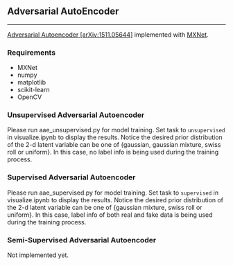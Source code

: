 ## Adversarial AutoEncoder
----------------------------

[Adversarial Autoencoder [arXiv:1511.05644]](http://arxiv.org/abs/1511.05644) implemented with [MXNet](https://github.com/dmlc/mxnet).

### Requirements
* MXNet
* numpy
* matplotlib
* scikit-learn
* OpenCV

### Unsupervised Adversarial Autoencoder
Please run aae\_unsupervised.py for model training. Set task to `unsupervised` in visualize.ipynb to display the results. Notice the desired prior distribution of the 2-d latent variable can be one of {gaussian, gaussian mixture, swiss roll or uniform}. In this case, no label info is being used during the training process.

### Supervised Adversarial Autoencoder
Please run aae\_supervised.py for model training. Set task to `supervised` in visualize.ipynb to display the results. Notice the desired prior distribution of the 2-d latent variable can be one of {gaussian mixture, swiss roll or uniform}. In this case, label info of both real and fake data is being used during the training process.

### Semi-Supervised Adversarial Autoencoder
Not implemented yet.
